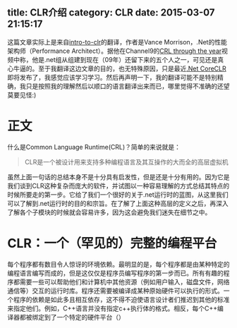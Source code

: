 title: CLR介绍
category: CLR
date: 2015-03-07 21:15:17
---

这篇文章实际上是来自[intro-to-clr](https://github.com/dotnet/coreclr/blob/master/Documentation/intro-to-clr.md)的翻译，作者是Vance Morrison，.Net的性能架构师（Performance Architect）。据他在Channel9的[CRL through the year](http://channel9.msdn.com/Shows/Going+Deep/Vance-Morrison-CLR-Through-the-Years)视频中称，他是.net组从组建到现在（09年）还留下来的五个人之一，可见还是真心牛逼的。至于我翻译这边文章的目的，也无特殊原因，只是最近[.Net CoreCLR](https://github.com/dotnet/coreclr)即将发布了，我感觉应该学习学习。然后再声明一下，我的翻译可能不是特别精确，我只是按照我的理解然后以顺口的语言翻译出来而已，哪里觉得不准确的还望莫要见怪:)  

正文
=================

什么是Common Language Runtime(CRL)？简单的来说就是：
> CLR是一个被设计用来支持多种编程语言及其互操作的大而全的高层虚拟机  

虽然上面一句话的总结本身不是十分具有启发性，但是还是十分有用的。因为它是我们谈到CLR这种复杂而庞大的软件，并试图以一种容易理解的方式总结其特点的时候所要走的第一步。它给了我们一个很好的关于.net运行时的蓝图，从这里我们可以了解到.net运行时的目的和宗旨。在了解了上面这种高层的定义之后，再深入了解各个子模块的时候就会容易许多，因为这会避免我们迷失在细节之中。  

CLR：一个（罕见的）完整的编程平台
=========
每个程序都有数目令人惊讶的环境依赖。最明显的是，每个程序都是由某种特定的编程语言编写而成的，但是这仅仅是程序员编写程序的第一步而已。所有有趣的程序都需要一些可以帮助他们和计算机中其他资源（例如用户输入，磁盘文件，网络通信等）交互的运行时库。程序还需要被编译成某种原始硬件可以执行的形式。一个程序的依赖是如此多且相互依存，这不得不迫使语言设计者们推迟到其他的标准来指定他们。例如，C++语言并没有指定c++执行体的格式。相反，每个C++编译器都被绑定到了一个特定的硬件平台（）
